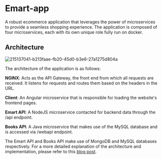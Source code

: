 # Emart-app
A robust ecommerce application that leverages the power of microservices to provide a seamless shopping experience. The application is composed of four microservices, each with its own unique role fully run on docker.

## Architecture
![215137041-b213faae-fb20-45d0-b3e6-27a1275d804a](https://github.com/Ben74x/emart-app/assets/37503046/1707291c-4093-4eb3-a130-4425596ae141)

The architecture of the application is as follows:

**NGINX**: Acts as the API Gateway, the front end from which all requests are received. It listens for requests and routes them based on the headers in the URL.

**Client**: An Angular microservice that is responsible for loading the website's frontend pages.

**Emart API**: A NodeJS microservice contacted for backend data through the /api endpoint.

**Books API**: A Java microservice that makes use of the MySQL database and is accessed via /webapi endpoint.

The Emart API and Books API make use of MongoDB and MySQL databases respectively. For a more detailed explanation of the architecture and implementation, please refer to this [blog post](https://bdwumah.dev/blog/Containerising%20Microservice%20Project%20-%20EMART%20App/#App%20Description).
